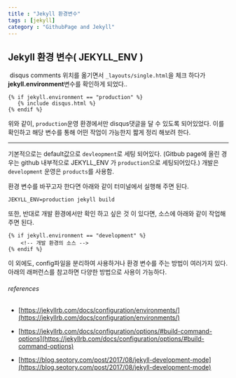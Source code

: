 ```yaml
---
title : "Jekyll 환경변수"
tags : [jekyll]
category : "GithubPage and Jekyll"
---
```


## Jekyll 환경 변수( JEKYLL_ENV )

​	disqus comments 위치를 옮기면서 `_layouts/single.html`을 체크 하다가 **jekyll.environment**변수를 확인하게 되었다.. 

```django
{% if jekyll.environment == "production" %}
   {% include disqus.html %}
{% endif %}
```

위와 같이, `production`운영 환경에서만 disqus댓글을 달 수 있도록 되어있었다. 이를 확인하고  해당 변수를 통해 어떤 작업이 가능한지 짧게 정리 해보려 한다.

---

기본적으로는 default값으로 `devleopment`로 세팅 되어있다. (Gitbub page에 올린 경우는 github 내부적으로 JEKYLL_ENV 가 `production`으로 세팅되어있다.) 개발은 `development` 운영은 `products`를 사용함.

환경 변수를 바꾸고자 한다면 아래와 같이 터미널에서 실행해 주면 된다.

```shell
JEKYLL_ENV=production jekyll build
```

또한, 반대로 개발 환경에서만 확인 하고 싶은 것 이 있다면, 소스에 아래와 같이 작업해 주면 된다.

```django
{% if jekyll.environment == "development" %}
	<!-- 개발 환경의 소스 -->
{% endif %}
```



이 외에도, config파일을 분리하여 사용하거나 환경 변수를 주는 방법이 여러가지 있다. 아래의 래퍼런스를 참고하면 다양한 방법으로 사용이 가능하다.





###### references

- [https://jekyllrb.com/docs/configuration/environments/](https://jekyllrb.com/docs/configuration/environments/)
- [https://jekyllrb.com/docs/configuration/options/#build-command-options](https://jekyllrb.com/docs/configuration/options/#build-command-options)

- [https://blog.seotory.com/post/2017/08/jekyll-development-mode](https://blog.seotory.com/post/2017/08/jekyll-development-mode)

